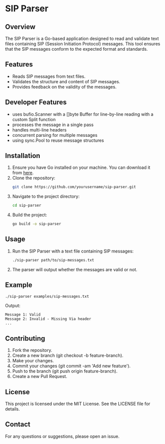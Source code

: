 # SIP Parser

## Overview
The SIP Parser is a Go-based application designed to read and validate text files containing SIP (Session Initiation Protocol) messages. This tool ensures that the SIP messages conform to the expected format and standards.

## Features
- Reads SIP messages from text files.
- Validates the structure and content of SIP messages.
- Provides feedback on the validity of the messages.

## Developer Features
- uses bufio.Scanner with a []byte Buffer for line-by-line reading with a custom Split function
- processes the message in a single pass
- handles multi-line headers
- concurrent parsing for multiple messages
- using sync.Pool to reuse message structures

## Installation
1. Ensure you have Go installed on your machine. You can download it from [here](https://golang.org/dl/).
2. Clone the repository:
    ```sh
    git clone https://github.com/yourusername/sip-parser.git
    ```
3. Navigate to the project directory:
    ```sh
    cd sip-parser
    ```
4. Build the project:
    ```sh
    go build -o sip-parser
    ```

## Usage
1. Run the SIP Parser with a text file containing SIP messages:
    ```sh
    ./sip-parser path/to/sip-messages.txt
    ```
2. The parser will output whether the messages are valid or not.

## Example
```sh
./sip-parser examples/sip-messages.txt
```

Output:
```
Message 1: Valid
Message 2: Invalid - Missing Via header
...
```

## Contributing

1. Fork the repository.
2. Create a new branch (git checkout -b feature-branch).
3. Make your changes.
4. Commit your changes (git commit -am 'Add new feature').
5. Push to the branch (git push origin feature-branch).
6. Create a new Pull Request.

## License

This project is licensed under the MIT License. See the LICENSE file for details.

## Contact

For any questions or suggestions, please open an issue.
